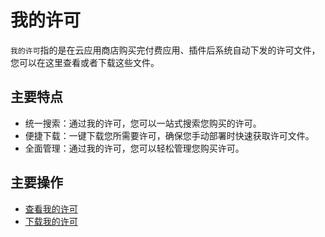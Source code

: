我的许可
===

`我的许可`指的是在云应用商店购买完付费应用、插件后系统自动下发的许可文件，您可以在这里查看或者下载这些文件。

## 主要特点

- 统一搜索：通过我的许可，您可以一站式搜索您购买的许可。
- 便捷下载：一键下载您所需要许可，确保您手动部署时快速获取许可文件。
- 全面管理：通过我的许可，您可以轻松管理您购买许可。

## 主要操作

- [查看我的许可](https://www.xcan.cloud/help/doc/205515877330714629?c=209786779924959705)
- [下载我的许可](https://www.xcan.cloud/help/doc/205515877330714629?c=209786779924959706)
